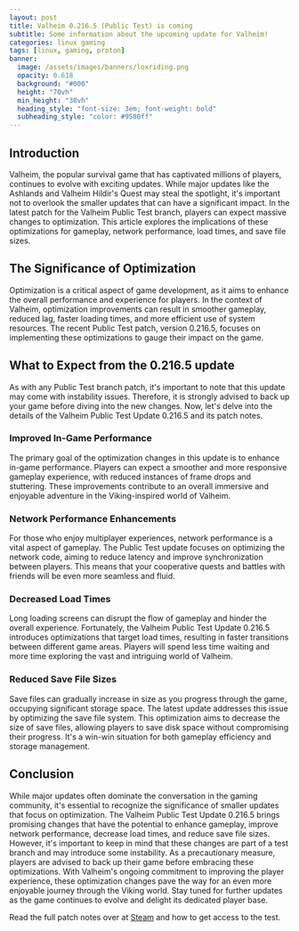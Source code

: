 ```yaml
---
layout: post
title: Valheim 0.216.5 (Public Test) is coming
subtitle: Some information about the upcoming update for Valheim!
categories: linux gaming
tags: [linux, gaming, proton]
banner:
  image: /assets/images/banners/loxriding.png
  opacity: 0.618
  background: "#000"
  height: "70vh"
  min_height: "38vh"
  heading_style: "font-size: 3em; font-weight: bold"
  subheading_style: "color: #9580ff"
---
```

## Introduction
Valheim, the popular survival game that has captivated millions of players, continues to evolve with exciting updates. While major updates like the Ashlands and Valheim Hildir's Quest may steal the spotlight, it's important not to overlook the smaller updates that can have a significant impact. In the latest patch for the Valheim Public Test branch, players can expect massive changes to optimization. This article explores the implications of these optimizations for gameplay, network performance, load times, and save file sizes.

## The Significance of Optimization
Optimization is a critical aspect of game development, as it aims to enhance the overall performance and experience for players. In the context of Valheim, optimization improvements can result in smoother gameplay, reduced lag, faster loading times, and more efficient use of system resources. The recent Public Test patch, version 0.216.5, focuses on implementing these optimizations to gauge their impact on the game.

## What to Expect from the 0.216.5 update
As with any Public Test branch patch, it's important to note that this update may come with instability issues. Therefore, it is strongly advised to back up your game before diving into the new changes. Now, let's delve into the details of the Valheim Public Test Update 0.216.5 and its patch notes.

### Improved In-Game Performance
The primary goal of the optimization changes in this update is to enhance in-game performance. Players can expect a smoother and more responsive gameplay experience, with reduced instances of frame drops and stuttering. These improvements contribute to an overall immersive and enjoyable adventure in the Viking-inspired world of Valheim.

### Network Performance Enhancements
For those who enjoy multiplayer experiences, network performance is a vital aspect of gameplay. The Public Test update focuses on optimizing the network code, aiming to reduce latency and improve synchronization between players. This means that your cooperative quests and battles with friends will be even more seamless and fluid.

### Decreased Load Times
Long loading screens can disrupt the flow of gameplay and hinder the overall experience. Fortunately, the Valheim Public Test Update 0.216.5 introduces optimizations that target load times, resulting in faster transitions between different game areas. Players will spend less time waiting and more time exploring the vast and intriguing world of Valheim.

### Reduced Save File Sizes
Save files can gradually increase in size as you progress through the game, occupying significant storage space. The latest update addresses this issue by optimizing the save file system. This optimization aims to decrease the size of save files, allowing players to save disk space without compromising their progress. It's a win-win situation for both gameplay efficiency and storage management.

## Conclusion
While major updates often dominate the conversation in the gaming community, it's essential to recognize the significance of smaller updates that focus on optimization. The Valheim Public Test Update 0.216.5 brings promising changes that have the potential to enhance gameplay, improve network performance, decrease load times, and reduce save file sizes. However, it's important to keep in mind that these changes are part of a test branch and may introduce some instability. As a precautionary measure, players are advised to back up their game before embracing these optimizations. With Valheim's ongoing commitment to improving the player experience, these optimization changes pave the way for an even more enjoyable journey through the Viking world. Stay tuned for further updates as the game continues to evolve and delight its dedicated player base.

Read the full patch notes over at [Steam](https://store.steampowered.com/news/app/892970/view/5448836977170331099) and how to get access to the test.